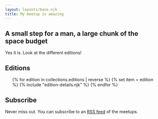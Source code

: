 ```yaml
---
layout: layouts/base.njk
title: My meetup is amazing
---
```



## A small step for a man, a large chunk of the space budget

Yes it is. Look at the different editions!


## Editions
<ul>
{% for edition in collections.editions | reverse %}
{% set item = edition %}
{% include "edition-details.njk" %}
{% endfor %}
</ul>


## Subscribe

Never miss out. You can subscribe to an [RSS feed](/feed.xml) of the meetups.
